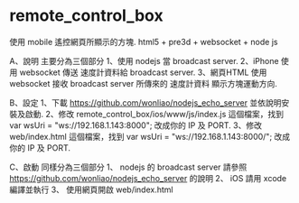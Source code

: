 remote_control_box
==================

使用 mobile 遙控網頁所顯示的方塊. html5 + pre3d + websocket + node js


A、說明
  主要分為三個部分
  1、使用 nodejs 當 broadcast server.
  2、iPhone 使用 websocket 傳送 速度計資料給 broadcast server.
  3、網頁HTML 使用 websocket 接收 broadcast server 所傳來的 速度計資料 顯示方塊運動方向.
  
B、設定
  1、下載 https://github.com/wonliao/nodejs_echo_server 並依說明安裝及啟動.
  2、修改 remote_control_box/ios/www/js/index.js 這個檔案，找到 var wsUri = "ws://192.168.1.143:8000"; 改成你的 IP 及 PORT.
  3、修改 web/index.html 這個檔案，找到 var wsUri = "ws://192.168.1.143:8000/"; 改成你的 IP 及 PORT.
  
C、啟動
  同樣分為三個部分
  1、 nodejs 的 broadcast server 請參照 https://github.com/wonliao/nodejs_echo_server 的說明
  2、 iOS 請用 xcode 編譯並執行
  3、 使用網頁開啟 web/index.html

